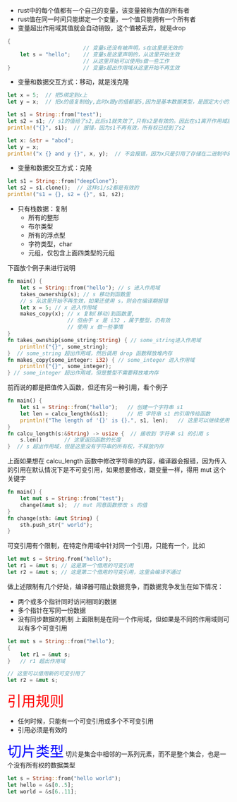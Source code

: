 - rust中的每个值都有一个自己的变量，该变量被称为值的所有者
- rust值在同一时间只能绑定一个变量，一个值只能拥有一个所有者
- 变量超出作用域其值就会自动销毁，这个值被丢弃，就是drop
``` rust
{
						// 变量s还没有被声明，s在这里是无效的
	let s = "hello";    // 变量s是这里声明的，从这里开始生效
						// 从这里开始可以使用s做一些工作
}                       // 变量s超出作用域从这里开始不再生效
```
- 变量和数据交互方式：移动，就是浅克隆
``` rust
let x = 5;  // 把5绑定到x上
let y = x;  // 把x的值复制给y,此时x跟y的值都是5,因为是基本数据类型，是固定大小的简单值，都在栈中，完全无需堆上内存分配，因此不存在所有权转移

let s1 = String::from("test");
let s2 = s1; // s1的值给了s2,此后s1就失效了,只有s2是有效的。因此在s1离开作用域后不用drop任何东西,这样就把所有权从s1转移给了s2
println!("{}", s1);  // 报错，因为s1不再有效，所有权已经到了s2

let x: &str = "abcd";
let y = x;
println!("x {} and y {}", x, y);  // 不会报错，因为x只是引用了存储在二进制中的字符串并没有持有所有权，所以let y = x;仅仅是对该引用进行拷贝，此时x和y都引用了同一个字符串
```
- 变量和数据交互方式：克隆
``` rust
let s1 = String::from("deepClone");
let s2 = s1.clone();  // 这样s1/s2都是有效的
println!("s1 = {}, s2 = {}", s1, s2); 
```
- 只有栈数据：复制
	- 所有的整形
	- 布尔类型
	- 所有的浮点型
	- 字符类型，char
	- 元组，仅包含上面四类型的元组

下面放个例子来进行说明
```rust
fn main() {
	let s = String::from("hello"); // s 进入作用域 
	takes_ownership(s); // s 移动到函数里 
	// s 从这里开始不再生效，如果还使用 s，则会在编译期报错 
	let x = 5; // x 进入作用域 
	makes_copy(x); // x 复制(移动)到函数里, 
				   // 但由于 x 是 i32 ，属于整型，仍有效 
				   // 使用 x 做一些事情
} 
fn takes_ownship(some_string:String) { // some_string进入作用域
	println!("{}", some_string);
}  // some_string 超出作用域，然后调用 drop 函数释放堆内存
fn makes_copy(some_integer: i32) { // some_integer 进入作用域 
	println!("{}", some_integer); 
} // some_integer 超出作用域，但是整型不需要释放堆内存
```

前而说的都是把值传入函数，但还有另一种引用，看个例子
```rust
fn main() {
	let s1 = String::from("hello");   // 创建一个字符串 s1
	let len = calcu_length(&s1);      // 把 字符串 s1 的引用传给函数
	println!("The length of '{}' is {}.", s1, len);   // 这里可以继续使用 s1
}
fn calcu_length(s:&String) -> usize {  // 接收到 字符串 s1 的引用 s
	s.len()       // 这里返回函数的长度
}  // s 超出作用域，但是这里没有字符串的所有权，不释放内存
```

上面如果想在 calcu_length 函数中修改字符串的内容，编译器会报错，因为传入的引用在默认情况下是不可变引用，如果想要修改，跟变量一样，得用 mut 这个关键字
``` rust 
fn main() {
	let mut s = String::from("test");
	change(&mut s);  // mut 同意函数修改 s 的值
}
fn change(sth: &mut String) {
	sth.push_str(" world");
}
```

可变引用有个限制，在特定作用域中针对同一个引用，只能有一个，比如
``` rust
let mut s = String.from("hello");
let r1 = &mut s; // 这是第一个借用的可变引用 
let r2 = &mut s; // 这是第二个借用的可变引用，这里会编译不通过
```
做上述限制有几个好处，编译器可阻止数据竞争，而数据竞争发生在如下情况：
- 两个或多个指针同时访问相同的数据
- 多个指针在写同一份数据
- 没有同步数据的机制
上面限制是在同一个作用域，但如果是不同的作用域则可以有多个可变引用
``` rust 
let mut s = String::from("hello"); 
{ 
	let r1 = &mut s; 
}   // r1 超出作用域 

// 这里可以借用新的可变引用了 
let r2 = &mut s;
```

<font color=red size=6>引用规则</font>
- 任何时候，只能有一个可变引用或多个不可变引用
- 引用必须是有效的

<font color=blue size=6>切片类型</font>
切片是集合中相邻的一系列元素，而不是整个集合，也是一个没有所有权的数据类型
``` rust
let s = String::from("hello world");
let hello = &s[0..5];
let world = &s[6..11];
```